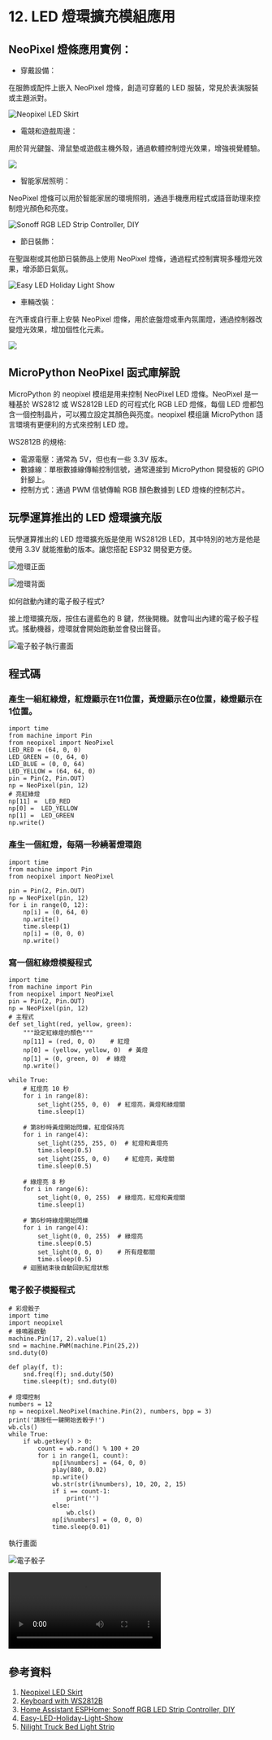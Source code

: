 # 12. LED 燈環擴充模組應用

## NeoPixel 燈條應用實例：

* 穿戴設備：

在服飾或配件上嵌入 NeoPixel 燈條，創造可穿戴的 LED 服裝，常見於表演服裝或主題派對。

![Neopixel LED Skirt](https://cdn.hackaday.io/images/4305921613317698344.jpg)

* 電競和遊戲周邊：

用於背光鍵盤、滑鼠墊或遊戲主機外殼，通過軟體控制燈光效果，增強視覺體驗。

![](https://cdn-blog.adafruit.com/uploads/2016/09/9612841471818888756.jpg)

* 智能家居照明：

NeoPixel 燈條可以用於智能家居的環境照明，通過手機應用程式或語音助理來控制燈光顏色和亮度。

![Sonoff RGB LED Strip Controller, DIY](/img/12/Python12_01.png)

* 節日裝飾：

在聖誕樹或其他節日裝飾品上使用 NeoPixel 燈條，通過程式控制實現多種燈光效果，增添節日氣氛。

![Easy LED Holiday Light Show](https://content.instructables.com/FHO/HZJ6/L3OGHJCM/FHOHZJ6L3OGHJCM.jpg?auto=webp&frame=1&width=1024&fit=bounds&md=6abd91895a2c7eeb4be9a0c537f95d68)

* 車輛改裝：

在汽車或自行車上安裝 NeoPixel 燈條，用於底盤燈或車內氛圍燈，通過控制器改變燈光效果，增加個性化元素。

![](/img/12/Python12_02.png)

## MicroPython NeoPixel 函式庫解說

MicroPython 的 neopixel 模组是用来控制 NeoPixel LED 燈條。NeoPixel 是一種基於 WS2812 或 WS2812B LED 的可程式化 RGB LED 燈條，每個 LED 燈都包含一個控制晶片，可以獨立設定其顏色與亮度。neopixel 模组讓 MicroPython 語言環境有更便利的方式來控制 LED 燈。

WS2812B 的規格:

* 電源電壓：通常為 5V，但也有一些 3.3V 版本。
* 數據線：單根數據線傳輸控制信號，通常連接到 MicroPython 開發板的 GPIO 針腳上。
* 控制方式：通過 PWM 信號傳輸 RGB 顏色數據到 LED 燈條的控制芯片。

## 玩學運算推出的 LED 燈環擴充版

玩學運算推出的 LED 燈環擴充版是使用 WS2812B LED，其中特別的地方是他是使用 3.3V 就能推動的版本。讓您搭配 ESP32 開發更方便。

![燈環正面](/img/12/Python12_03.png)

![燈環背面](/img/12/Python12_04.png)

如何啟動內建的電子骰子程式?

接上燈環擴充版，按住右邊藍色的 B 鍵，然後開機。就會叫出內建的電子骰子程式。搖動機器，燈環就會開始跑動並會發出聲音。

![電子骰子執行畫面](/img/12/Python12_05.jpg)

## 程式碼

### 產生一組紅綠燈，紅燈顯示在11位置，黃燈顯示在0位置，綠燈顯示在1位置。

```
import time
from machine import Pin
from neopixel import NeoPixel
LED_RED = (64, 0, 0)
LED_GREEN = (0, 64, 0)
LED_BLUE = (0, 0, 64)
LED_YELLOW = (64, 64, 0)
pin = Pin(2, Pin.OUT)    
np = NeoPixel(pin, 12)
# 亮紅綠燈
np[11] =  LED_RED
np[0] =  LED_YELLOW
np[1] =  LED_GREEN
np.write() 
```

### 產生一個紅燈，每隔一秒繞著燈環跑

```
import time
from machine import Pin
from neopixel import NeoPixel

pin = Pin(2, Pin.OUT)    
np = NeoPixel(pin, 12)   
for i in range(0, 12):   
    np[i] = (0, 64, 0) 
    np.write()            
    time.sleep(1)
    np[i] = (0, 0, 0) 
    np.write()
```

### 寫一個紅綠燈模擬程式

```
import time
from machine import Pin
from neopixel import NeoPixel
pin = Pin(2, Pin.OUT)    
np = NeoPixel(pin, 12)
# 主程式
def set_light(red, yellow, green):
    """設定紅綠燈的顏色"""
    np[11] = (red, 0, 0)    # 紅燈
    np[0] = (yellow, yellow, 0)  # 黃燈
    np[1] = (0, green, 0)  # 綠燈
    np.write()

while True:
    # 紅燈亮 10 秒
    for i in range(8):
        set_light(255, 0, 0)  # 紅燈亮，黃燈和綠燈關
        time.sleep(1)
    
    # 第8秒時黃燈開始閃爍，紅燈保持亮
    for i in range(4):
        set_light(255, 255, 0)  # 紅燈和黃燈亮
        time.sleep(0.5)
        set_light(255, 0, 0)    # 紅燈亮，黃燈關
        time.sleep(0.5)

    # 綠燈亮 8 秒
    for i in range(6):
        set_light(0, 0, 255)  # 綠燈亮，紅燈和黃燈關
        time.sleep(1)

    # 第6秒時綠燈開始閃爍
    for i in range(4):
        set_light(0, 0, 255)  # 綠燈亮
        time.sleep(0.5)
        set_light(0, 0, 0)    # 所有燈都關
        time.sleep(0.5)
    # 迴圈結束後自動回到紅燈狀態
```

### 電子骰子模擬程式

```
# 彩燈骰子
import time
import neopixel
# 蜂鳴器啟動
machine.Pin(17, 2).value(1)
snd = machine.PWM(machine.Pin(25,2))
snd.duty(0)

def play(f, t):
    snd.freq(f); snd.duty(50)
    time.sleep(t); snd.duty(0)

# 燈環控制
numbers = 12
np = neopixel.NeoPixel(machine.Pin(2), numbers, bpp = 3)
print('請按任一鍵開始丟骰子!')
wb.cls()
while True:
    if wb.getkey() > 0:
        count = wb.rand() % 100 + 20
        for i in range(1, count):
            np[i%numbers] = (64, 0, 0)
            play(880, 0.02)
            np.write()
            wb.str(str(i%numbers), 10, 20, 2, 15)
            if i == count-1:
                print('')
            else:
                wb.cls()
            np[i%numbers] = (0, 0, 0)
            time.sleep(0.01)

```

執行畫面

![電子骰子](/img/12/Python12_06.jpg)

![執行影片](/img/12/Python12_07.mp4)


## 參考資料

1. [Neopixel LED Skirt](https://hackaday.io/project/177255-neopixel-led-skirt)
2. [Keyboard with WS2812B](https://blog.adafruit.com/2016/09/07/mr-robot-fsociety-inspired-keyboard-has-rfidnfc-lora-oled-display-is-backlit-with-ws2812b-leds-and-more-wearefsociety-whoismrrobot/)
3. [Home Assistant ESPHome: Sonoff RGB LED Strip Controller, DIY](https://www.youtube.com/watch?app=desktop&v=wSL9Q0Xhbj8)
4. [Easy-LED-Holiday-Light-Show](https://www.instructables.com/Easy-LED-Holiday-Light-Show-Wizards-in-Winter-WS28/)
5. [Nilight Truck Bed Light Strip](https://www.walmart.com/ip/Nilight-Truck-Bed-Light-Strip-RGB-IC-LED-Lights-Pickup-Multi-Dream-Color-DIY-Music-synchronous-APP-RF-Remote-Control-2PCS-60-inch-Lighting-2-Years-Wa/2760591482)